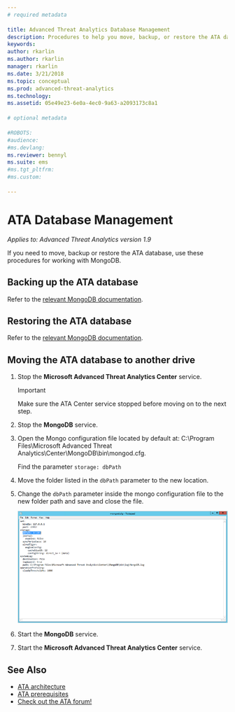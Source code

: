 ```yaml
---
# required metadata

title: Advanced Threat Analytics Database Management
description: Procedures to help you move, backup, or restore the ATA database.
keywords:
author: rkarlin
ms.author: rkarlin
manager: rkarlin
ms.date: 3/21/2018
ms.topic: conceptual
ms.prod: advanced-threat-analytics
ms.technology:
ms.assetid: 05e49e23-6e0a-4ec0-9a63-a2093173c8a1

# optional metadata

#ROBOTS:
#audience:
#ms.devlang:
ms.reviewer: bennyl
ms.suite: ems
#ms.tgt_pltfrm:
#ms.custom:

---
```


# ATA Database Management

*Applies to: Advanced Threat Analytics version 1.9*

If you need to move, backup or restore the ATA database, use these procedures for working with MongoDB.

## Backing up the ATA database
Refer to the [relevant MongoDB documentation](http://docs.mongodb.org/manual/administration/backup/).

## Restoring the ATA database
Refer to the [relevant MongoDB documentation](http://docs.mongodb.org/manual/administration/backup/).

## Moving the ATA database to another drive

1. Stop the **Microsoft Advanced Threat Analytics Center** service.
   > [!Important] 
   > Make sure the ATA Center service stopped before moving on to the next step.

2. Stop the **MongoDB** service.

3. Open the Mongo configuration file located by default at: C:\Program Files\Microsoft Advanced Threat Analytics\Center\MongoDB\bin\mongod.cfg.

   Find the parameter `storage: dbPath`

4. Move the folder listed in the `dbPath` parameter to the new location.

5. Change the `dbPath` parameter inside the mongo configuration file to the new folder path and save and close the file.

   ![Modify MongoDB configuration image](media/ATA-mongoDB-moveDB.png)

6. Start the **MongoDB** service.

7. Start the **Microsoft Advanced Threat Analytics Center** service.

## See Also
- [ATA architecture](ata-architecture.md)
- [ATA prerequisites](ata-prerequisites.md)
- [Check out the ATA forum!](https://social.technet.microsoft.com/Forums/security/home?forum=mata)


